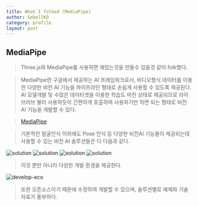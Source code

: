 ```yaml
---
title: What I folked (MediaPipe)
author: SebellKO
category: profile
layout: post
---
```


## MediaPipe

>Three.js와 MediaPipe를 사용하면 재밌는것을 만들수 있을것 같아 folk했다.

>MediaPipe란 구글에서 제공하는 AI 프레임워크로서, 비디오형식 데이터를 이용한 다양한 비전 AI 기능을 파이프라인 형태로 손쉽게 사용할 수 있도록 제공된다.  AI 모델개발 및 수많은 데이터셋을 이용한 학습도 마친 상태로 제공되므로 라이브러브 불러 사용하듯이 간편하게 호출하여 사용하기만 하면 되는 형태로 비전 AI 기능을 개발할 수 있다.

>[MediaPipe](https://mediapipe.dev/)

>기본적인 얼굴인식 이외에도 Pose 인식 등 다양한 비전AI 기능들이 제공되는데 사용할 수 있는 비전 AI 솔루션들은 다 다음과 같다.

![solution](/blog/assets/images/mediapipe1.png)
![solution](/blog/assets/images/mediapipe2.png)
![solution](/blog/assets/images/mediapipe3.png)
![solution](/blog/assets/images/mediapipe4.png)

>이것 뿐만 아니라 다양한 개발 환경을 제공한다.

![develop-eco](/blog/assets/images/mediapipe5.png)

>또한 오픈소스이기 때문에 수정하여 개발할 수 있으며, 솔루션별로 예제와 기술자료가 풍부하다.

<br>